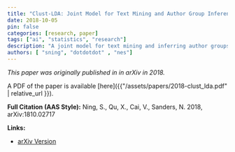```yaml
---
title: "Clust-LDA: Joint Model for Text Mining and Author Group Inference"
date: 2018-10-05
pin: false
categories: [research, paper]
tags: ["ai", "statistics", "research"]
description: "A joint model for text mining and inferring author groups."
authors: [ "sning", "dotdotdot" , "nes"]
---
```


*This paper was originally published in in arXiv in 2018.*

A PDF of the paper is available [here]({{"/assets/papers/2018-clust_lda.pdf" | relative_url }}).

**Full Citation (AAS Style):**
Ning, S., Qu, X., Cai, V., Sanders, N. 2018, arXiv:1810.02717

**Links:**
- [arXiv Version](https://arxiv.org/abs/1810.02717)
